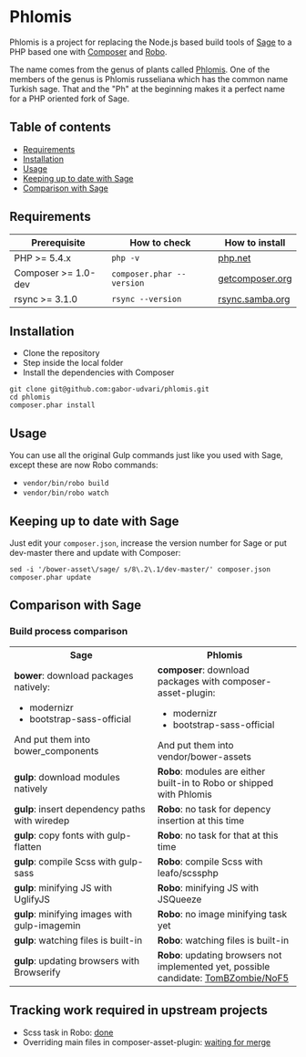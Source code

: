 # Phlomis

Phlomis is a project for replacing the Node.js based build tools of [Sage](https://github.com/roots/sage) to a PHP based one with [Composer](https://getcomposer.org/) and [Robo](http://codegyre.github.io/Robo/).

The name comes from the genus of plants called [Phlomis](https://en.wikipedia.org/wiki/Phlomis). One of the members of the genus is Phlomis russeliana which has the common name Turkish sage. That and the "Ph" at the beginning makes it a perfect name for a PHP oriented fork of Sage.

## Table of contents

- [Requirements](#requirements)
- [Installation](#installation)
- [Usage](#usage)
- [Keeping up to date with Sage](#keeping-up-to-date-with-sage)
- [Comparison with Sage](#comparison-with-sage)

## Requirements

| Prerequisite    | How to check | How to install
| --------------- | ------------ | ------------- |
| PHP >= 5.4.x    | `php -v`     | [php.net](http://php.net/manual/en/install.php) |
| Composer >= 1.0-dev  | `composer.phar --version` | [getcomposer.org](https://getcomposer.org/download/) |
| rsync >= 3.1.0	| `rsync --version` | [rsync.samba.org](https://rsync.samba.org/) |

## Installation

- Clone the repository
- Step inside the local folder
- Install the dependencies with Composer

```
git clone git@github.com:gabor-udvari/phlomis.git
cd phlomis
composer.phar install
```

## Usage

You can use all the original Gulp commands just like you used with Sage, except these are now Robo commands:

- `vendor/bin/robo build`
- `vendor/bin/robo watch`

## Keeping up to date with Sage

Just edit your `composer.json`, increase the version number for Sage or put dev-master there and update with Composer:

```
sed -i '/bower-asset\/sage/ s/8\.2\.1/dev-master/' composer.json
composer.phar update
```

## Comparison with Sage

### Build process comparison

<table>
<tr>
	<th width="50%">Sage
	<th width="50%">Phlomis
<tr>
	<td>
		<strong>bower</strong>: download packages natively:
		<ul>
			<li>modernizr
			<li>bootstrap-sass-official
		</ul>
		And put them into bower_components
	<td>
	  <strong>composer</strong>: download packages with composer-&#8203;asset-plugin:
		<ul>
			<li>modernizr
			<li>bootstrap-sass-official
		</ul>
		And put them into vendor/bower-assets
<tr>
<td>
<strong>gulp</strong>: download modules natively
<td>
<strong>Robo</strong>: modules are either built-in to Robo or shipped with Phlomis
<tr>
<td>
<strong>gulp</strong>: insert dependency paths with wiredep
<td>
<strong>Robo</strong>: no task for depency insertion at this time
<tr>
<td>
<strong>gulp</strong>: copy fonts with gulp-flatten
<td>
<strong>Robo</strong>: no task for that at this time
<tr>
<td>
<strong>gulp</strong>: compile Scss with gulp-sass
<td>
<strong>Robo</strong>: compile Scss with leafo/scssphp
<tr>
<td>
<strong>gulp</strong>: minifying JS with UglifyJS
<td>
<strong>Robo</strong>: minifying JS with JSQueeze
<tr>
<td>
<strong>gulp</strong>: minifying images with gulp-imagemin
<td>
<strong>Robo</strong>: no image minifying task yet
<tr>
<td>
<strong>gulp</strong>: watching files is built-in
<td>
<strong>Robo</strong>: watching files is built-in
<tr>
<td>
<strong>gulp</strong>: updating browsers with Browserify
<td>
<strong>Robo</strong>: updating browsers not implemented yet, possible candidate: <a href="https://github.com/TomBZombie/NoF5">TomBZombie/NoF5</a>
</table>

## Tracking work required in upstream projects

- Scss task in Robo: [done](https://github.com/Codegyre/Robo/pull/200)
- Overriding main files in composer-asset-plugin: [waiting for merge](https://github.com/francoispluchino/composer-asset-plugin/pull/143)
